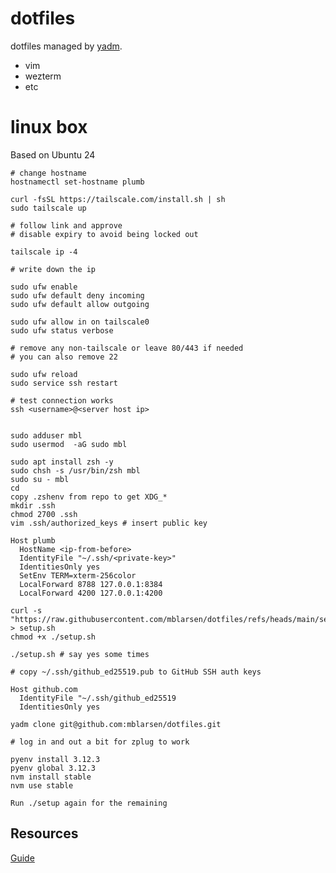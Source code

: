 # dotfiles

dotfiles managed by [yadm].

- vim
- wezterm
- etc

[yadm]: https://github.com/TheLocehiliosan/yadm

# linux box

Based on Ubuntu 24

```
# change hostname
hostnamectl set-hostname plumb
```

```
curl -fsSL https://tailscale.com/install.sh | sh
sudo tailscale up

# follow link and approve
# disable expiry to avoid being locked out

tailscale ip -4

# write down the ip

sudo ufw enable
sudo ufw default deny incoming
sudo ufw default allow outgoing

sudo ufw allow in on tailscale0
sudo ufw status verbose

# remove any non-tailscale or leave 80/443 if needed
# you can also remove 22

sudo ufw reload
sudo service ssh restart

# test connection works
ssh <username>@<server host ip>


sudo adduser mbl
sudo usermod  -aG sudo mbl

sudo apt install zsh -y
sudo chsh -s /usr/bin/zsh mbl
sudo su - mbl
cd
copy .zshenv from repo to get XDG_*
mkdir .ssh
chmod 2700 .ssh
vim .ssh/authorized_keys # insert public key
```

```
Host plumb
  HostName <ip-from-before>
  IdentityFile "~/.ssh/<private-key>"
  IdentitiesOnly yes
  SetEnv TERM=xterm-256color
  LocalForward 8788 127.0.0.1:8384
  LocalForward 4200 127.0.0.1:4200
```

```
curl -s "https://raw.githubusercontent.com/mblarsen/dotfiles/refs/heads/main/setup.sh%23%23os.Linux" > setup.sh
chmod +x ./setup.sh

./setup.sh # say yes some times

# copy ~/.ssh/github_ed25519.pub to GitHub SSH auth keys
```

```
Host github.com
  IdentityFile "~/.ssh/github_ed25519
  IdentitiesOnly yes
```

```
yadm clone git@github.com:mblarsen/dotfiles.git

# log in and out a bit for zplug to work

pyenv install 3.12.3
pyenv global 3.12.3
nvm install stable
nvm use stable

Run ./setup again for the remaining
```

## Resources

[Guide](https://tailscale.com/kb/1077/secure-server-ubuntu)
